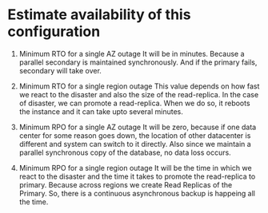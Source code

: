 # Estimate availability of this configuration

1. Minimum RTO for a single AZ outage
	It will be in minutes. Because a parallel secondary is maintained synchronously. And if the primary fails, secondary will take over.

2. Minimum RTO for a single region outage
	This value depends on how fast we react to the disaster and also the size of the read-replica. In the case of disaster, we can promote a read-replica. When we do so, it reboots the instance and it can take upto several minutes.
	

3. Minimum RPO for a single AZ outage
	It will be zero, because if one data center for some reason goes down, the location of other datacenter is different and system can switch to it directly. Also since we maintain a parallel synchronous copy of the database, no data loss occurs.

4. Minimum RPO for a single region outage
	It will be the time in which we react to the disaster and the time it takes to promote the read-replica to primary. Because across regions we create Read Replicas of the Primary. So, there is a continuous asynchronous backup is happeing all the time.